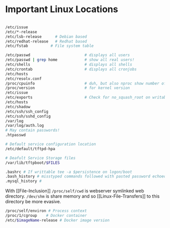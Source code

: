# Important Linux Locations

```bash

/etc/issue  
/etc/*-release  
/etc/lsb-release      # Debian based  
/etc/redhat-release   # Redhat based
/etc/fstab			# File system table

/etc/passwd                        # displays all users
/etc/passwd | grep home            # show all real users!
/etc/shells                        # displays all shells
/etc/crontab                       # displays all cronjobs
/etc/hosts
/etc/resolv.conf
/proc/cpuinfo                      # duh, but also nproc show number of cpus
/proc/version                      # for kernel version
/etc/issue
/etc/exports                       # Check for no_squash_root on writable 
/etc/hosts
/etc/shadow
/etc/ssh/ssh_config
/etc/ssh/sshd_config
/var/log
/var/log/auth.log
# May contain passwords!
.htpasswd

# Default service configuration location
/etc/default/tftpd-hpa

# Deafult Service Storage files
/var/lib/tftpboot/$FILES

.bashrc # If writtable tee -a $persistence on logon/boot
.bash_history # misstyped commands followed with pasted password echoed 
.mysql_history # 
```

With [[File-Inclusion]] `/proc/self/cwd` is webserver symlinked web directory.
`/dev/shm` is share memory and so [[Linux-File-Transfers]] to this directory be more evasive.

```bash
/proc/self/environ # Process context
/proc/1/cgroup    # Docker container 
/etc/$imageName-release # Docker image version
```
